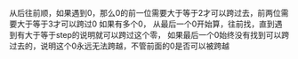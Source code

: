 从后往前顺，如果遇到0，那么0的前一位需要大于等于2才可以跨过去，前两位需要大于等于3才可以跨过0
如果有多个0， 从最后一个0开始算，往前找，直到遇到有大于等于step的说明就可以跨过这个零， 如果最后一个0始终没有找到可以跨过去的，说明这个0永远无法跨越，不管前面的0是否可以被跨越